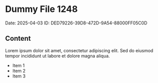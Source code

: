 # Dummy File 1248

Date: 2025-04-03
ID: DED79226-39D8-472D-9A54-88000FF05C0D

## Content

Lorem ipsum dolor sit amet, consectetur adipiscing elit.
Sed do eiusmod tempor incididunt ut labore et dolore magna aliqua.

* Item 1
* Item 2
* Item 3
